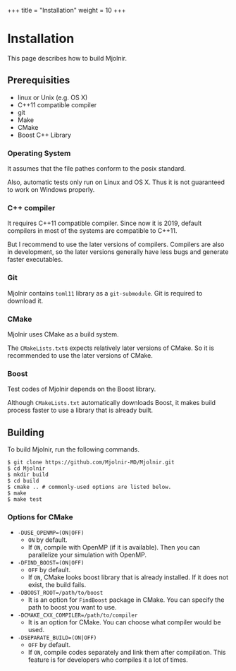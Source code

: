 +++
title  = "Installation"
weight = 10
+++

# Installation

This page describes how to build Mjolnir.

## Prerequisities

- linux or Unix (e.g. OS X)
- C++11 compatible compiler
- git
- Make
- CMake
- Boost C++ Library

### Operating System

It assumes that the file pathes conform to the posix standard.

Also, automatic tests only run on Linux and OS X. Thus it is not guaranteed
to work on Windows properly.

### C++ compiler

It requires C++11 compatible compiler. Since now it is 2019, default compilers
in most of the systems are compatible to C++11.

But I recommend to use the later versions of compilers. Compilers are also
in development, so the later versions generally have less bugs and generate
faster executables.

### Git

Mjolnir contains `toml11` library as a `git-submodule`.
 Git is required to download it.

### CMake

Mjolnir uses CMake as a build system.

The `CMakeLists.txt`s expects relatively later versions of CMake.
So it is recommended to use the later versions of CMake.

### Boost

Test codes of Mjolnir depends on the Boost library.

Although `CMakeLists.txt` automatically downloads Boost, it makes build process
faster to use a library that is already built.

## Building

To build Mjolnir, run the following commands.

```console
$ git clone https://github.com/Mjolnir-MD/Mjolnir.git
$ cd Mjolnir
$ mkdir build
$ cd build
$ cmake .. # commonly-used options are listed below.
$ make
$ make test
```

### Options for CMake

- `-DUSE_OPENMP=(ON|OFF)`
  - `ON` by default.
  - If `ON`, compile with OpenMP (if it is available).
    Then you can parallelize your simulation with OpenMP.
- `-DFIND_BOOST=(ON|OFF)`
  - `OFF` by default.
  - If `ON`, CMake looks boost library that is already installed.
    If it does not exist, the build fails.
- `-DBOOST_ROOT=/path/to/boost`
  - It is an option for `FindBoost` package in CMake.
    You can specify the path to boost you want to use.
- `-DCMAKE_CXX_COMPILER=/path/to/compiler`
  - It is an option for CMake. You can choose what compiler would be used.
- `-DSEPARATE_BUILD=(ON|OFF)`
  - `OFF` by default.
  - If `ON`, compile codes separately and link them after compilation.
    This feature is for developers who compiles it a lot of times.
